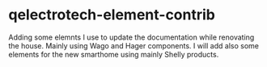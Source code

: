 # qelectrotech-element-contrib

Adding some elemnts I use to update the documentation while renovating the house. Mainly using Wago and Hager components.
I will add also some elements for the new smarthome using mainly Shelly products.
 